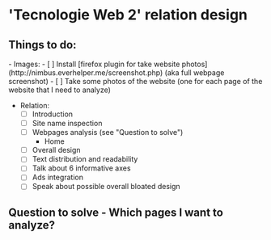 # 'Tecnologie Web 2' relation design

<h2>Things to do:</h2>
- Images:
  - [ ] Install [firefox plugin for take website photos](http://nimbus.everhelper.me/screenshot.php) (aka full webpage screenshot)
  - [ ] Take some photos of the website (one for each page of the website that I need to analyze)

- Relation:
  - [ ] Introduction
  - [ ] Site name inspection
  - [ ] Webpages analysis (see "Question to solve")
    - Home
  - [ ] Overall design
  - [ ] Text distribution and readability
  - [ ] Talk about 6 informative axes
  - [ ] Ads integration
  - [ ] Speak about possible overall bloated design

<h2>Question to solve</2>
- Which pages I want to analyze?



